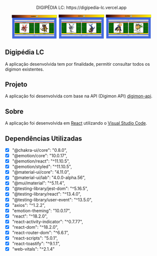 <p align="center">
	DIGIPÉDIA LC: https://digipedia-lc.vercel.app
</p>

<p align="center">
    <img alt="Tasks" src="https://raw.githubusercontent.com/cunhaluisg5/digipedia_lc/main/screens/Screenshot01.PNG" width="30%">
	<img alt="Tasks" src="https://raw.githubusercontent.com/cunhaluisg5/digipedia_lc/main/screens/Screenshot02.PNG" width="30%">
	<img alt="Tasks" src="https://raw.githubusercontent.com/cunhaluisg5/digipedia_lc/main/screens/Screenshot03.PNG" width="30%">
</p>

## Digipédia LC

A aplicação desenvolvida tem por finalidade, permitir consultar todos os digimon existentes.

## Projeto

A aplicação foi desenvolvida com base na API (Digimon API) [digimon-api](https://digimon-api.vercel.app/).

## Sobre

A aplicação foi desenvolvida em [React](https://pt-br.reactjs.org/) utilizando o [Visual Studio Code](https://code.visualstudio.com/).

## Dependências Utilizadas

- [x] "@chakra-ui/core": "0.8.0",
- [x] "@emotion/core": "10.0.17",
- [x] "@emotion/react": "^11.10.5",
- [x] "@emotion/styled": "^11.10.5",
- [x] "@material-ui/core": "4.11.0",
- [x] "@material-ui/lab": "4.0.0-alpha.56",
- [x] "@mui/material": "^5.11.4",
- [x] "@testing-library/jest-dom": "^5.16.5",
- [x] "@testing-library/react": "^13.4.0",
- [x] "@testing-library/user-event": "^13.5.0",
- [x] "axios": "^1.2.2",
- [x] "emotion-theming": "10.0.17",
- [x] "react": "^18.2.0",
- [x] "react-activity-indicator": "^0.7.77",
- [x] "react-dom": "^18.2.0",
- [x] "react-router-dom": "^6.6.1",
- [x] "react-scripts": "5.0.1",
- [x] "react-toastify": "^9.1.1",
- [x] "web-vitals": "^2.1.4"
